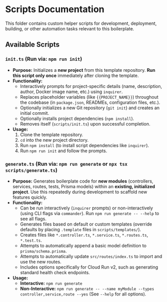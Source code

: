 # Scripts Documentation

This folder contains custom helper scripts for development, deployment, building, or other automation tasks relevant to this boilerplate.

## Available Scripts

### `init.ts` (Run via: `npm run init`)

* **Purpose:** Initializes a **new project** from this template repository. **Run this script only once** immediately after cloning the template.
* **Functionality:**
    * Interactively prompts for project-specific details (name, description, author, Docker image name, etc.) using `inquirer`.
    * Replaces placeholder variables (like `{{PROJECT_NAME}}`) throughout the codebase (in `package.json`, READMEs, configuration files, etc.).
    * Optionally initializes a new Git repository (`git init`) and creates an initial commit.
    * Optionally installs project dependencies (`npm install`).
    * Removes itself (`scripts/init.ts`) upon successful completion.
* **Usage:**
    1.  Clone the template repository.
    2.  `cd` into the new project directory.
    3.  Run `npm install` (to install script dependencies like `inquirer`).
    4.  Run `npm run init` and follow the prompts.

### `generate.ts` (Run via: `npm run generate` or `npx tsx scripts/generate.ts`)

* **Purpose:** Generates boilerplate code for **new modules** (controllers, services, routes, tests, Prisma models) within an **existing, initialized project**. Use this repeatedly during development to scaffold new features quickly.
* **Functionality:**
    * Can be run interactively (`inquirer` prompts) or non-interactively (using CLI flags via `commander`). Run `npm run generate -- --help` to see all flags.
    * Generates files based on default or custom templates (override defaults by placing `.template` files in `scripts/templates/`).
    * Creates files like `*.controller.ts`, `*.service.ts`, `*.routes.ts`, `*.test.ts`.
    * Attempts to automatically append a basic model definition to `prisma/schema.prisma`.
    * Attempts to automatically update `src/routes/index.ts` to import and use the new routes.
    * Includes options specifically for Cloud Run v2, such as generating standard health check endpoints.
* **Usage:**
    * **Interactive:** `npm run generate`
    * **Non-Interactive:** `npm run generate -- --name myModule --types controller,service,route --yes` (See `--help` for all options).
